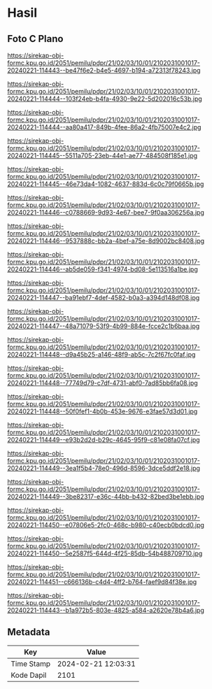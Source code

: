 # Hasil

## Foto C Plano

https://sirekap-obj-formc.kpu.go.id/2051/pemilu/pdpr/21/02/03/10/01/2102031001017-20240221-114443--be47f6e2-b4e5-4697-b194-a72313f78243.jpg

https://sirekap-obj-formc.kpu.go.id/2051/pemilu/pdpr/21/02/03/10/01/2102031001017-20240221-114444--103f24eb-b4fa-4930-9e22-5d202016c53b.jpg

https://sirekap-obj-formc.kpu.go.id/2051/pemilu/pdpr/21/02/03/10/01/2102031001017-20240221-114444--aa80a417-849b-4fee-86a2-4fb75007e4c2.jpg

https://sirekap-obj-formc.kpu.go.id/2051/pemilu/pdpr/21/02/03/10/01/2102031001017-20240221-114445--5511a705-23eb-44e1-ae77-484508f185e1.jpg

https://sirekap-obj-formc.kpu.go.id/2051/pemilu/pdpr/21/02/03/10/01/2102031001017-20240221-114445--46e73da4-1082-4637-883d-6c0c79f0665b.jpg

https://sirekap-obj-formc.kpu.go.id/2051/pemilu/pdpr/21/02/03/10/01/2102031001017-20240221-114446--c0788669-9d93-4e67-bee7-9f0aa306256a.jpg

https://sirekap-obj-formc.kpu.go.id/2051/pemilu/pdpr/21/02/03/10/01/2102031001017-20240221-114446--9537888c-bb2a-4bef-a75e-8d9002bc8408.jpg

https://sirekap-obj-formc.kpu.go.id/2051/pemilu/pdpr/21/02/03/10/01/2102031001017-20240221-114446--ab5de059-f341-4974-bd08-5e113516a1be.jpg

https://sirekap-obj-formc.kpu.go.id/2051/pemilu/pdpr/21/02/03/10/01/2102031001017-20240221-114447--ba91ebf7-4def-4582-b0a3-a394d148df08.jpg

https://sirekap-obj-formc.kpu.go.id/2051/pemilu/pdpr/21/02/03/10/01/2102031001017-20240221-114447--48a71079-53f9-4b99-884e-fcce2c1b6baa.jpg

https://sirekap-obj-formc.kpu.go.id/2051/pemilu/pdpr/21/02/03/10/01/2102031001017-20240221-114448--d9a45b25-a146-48f9-ab5c-7c2f67fc0faf.jpg

https://sirekap-obj-formc.kpu.go.id/2051/pemilu/pdpr/21/02/03/10/01/2102031001017-20240221-114448--77749d79-c7df-4731-abf0-7ad85bb6fa08.jpg

https://sirekap-obj-formc.kpu.go.id/2051/pemilu/pdpr/21/02/03/10/01/2102031001017-20240221-114448--50f0fef1-4b0b-453e-9676-e3fae57d3d01.jpg

https://sirekap-obj-formc.kpu.go.id/2051/pemilu/pdpr/21/02/03/10/01/2102031001017-20240221-114449--e93b2d2d-b29c-4645-95f9-c81e08fa07cf.jpg

https://sirekap-obj-formc.kpu.go.id/2051/pemilu/pdpr/21/02/03/10/01/2102031001017-20240221-114449--3ea1f5b4-78e0-496d-8596-3dce5ddf2e18.jpg

https://sirekap-obj-formc.kpu.go.id/2051/pemilu/pdpr/21/02/03/10/01/2102031001017-20240221-114449--3be82317-e36c-44bb-b432-82bed3be1ebb.jpg

https://sirekap-obj-formc.kpu.go.id/2051/pemilu/pdpr/21/02/03/10/01/2102031001017-20240221-114450--e07806e5-2fc0-468c-b980-c40ecb0bdcd0.jpg

https://sirekap-obj-formc.kpu.go.id/2051/pemilu/pdpr/21/02/03/10/01/2102031001017-20240221-114450--5e2587f5-644d-4f25-85db-54b488709710.jpg

https://sirekap-obj-formc.kpu.go.id/2051/pemilu/pdpr/21/02/03/10/01/2102031001017-20240221-114451--c666136b-c4d4-4ff2-b764-faef9d84f38e.jpg

https://sirekap-obj-formc.kpu.go.id/2051/pemilu/pdpr/21/02/03/10/01/2102031001017-20240221-114443--b1a972b5-803e-4825-a584-a2620e78b4a6.jpg


## Metadata

| Key        | Value               |
| ---------- | ------------------- |
| Time Stamp | 2024-02-21 12:03:31 |
| Kode Dapil | 2101                |




